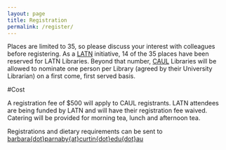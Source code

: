 ```yaml
---
layout: page
title: Registration
permalink: /register/
---
```


Places are limited to 35, so please discuss your interest with colleagues before registering. As a [LATN](https://www.atn.edu.au/) initiative, 14 of the 35 places have been reserved for LATN Libraries. Beyond that number, [CAUL](http://www.caul.edu.au/) Libraries will be allowed to nominate one person per Library (agreed by their University Librarian) on a first come, first served basis. 

#Cost

A registration fee of $500 will apply to CAUL registrants. LATN attendees are being funded by LATN and will have their registration fee waived. Catering will be provided for morning tea, lunch and afternoon tea.

Registrations and dietary requirements can be sent to [barbara{dot}parnaby{at}curtin{dot}edu{dot}au](mailto:barbara.parnaby@curtin.edu.au)
